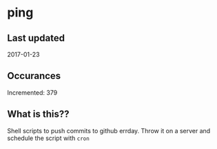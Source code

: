 # ping

## Last updated
2017-01-23

## Occurances
Incremented: 379

## What is this??
Shell scripts to push commits to github errday. Throw it on a server and schedule the script with `cron`
